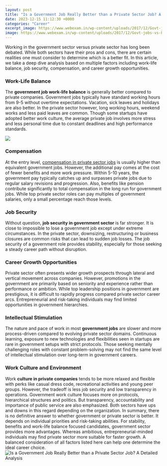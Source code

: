 ```yaml
---
layout: post
title: "Is a Government Job Really Better than a Private Sector Job? A Detailed Analysis"
date: 2023-12-15 11:12:30 +0000
categories: "Career"
excerpt_image: https://www.webexam.in/wp-content/uploads/2017/12/Govt-jobs-vs-Private-jobs.jpg
image: https://www.webexam.in/wp-content/uploads/2017/12/Govt-jobs-vs-Private-jobs.jpg
---
```


Working in the government sector versus private sector has long been debated. While both sectors have their pros and cons, there are certain realities one must consider to determine which is a better fit. In this article, we take a deep dive analysis based on multiple factors including work-life balance, job security, compensation, and career growth opportunities.
### Work-Life Balance
The **government job work-life balance** is generally better compared to private companies. Government jobs typically have standard working hours from 9-5 without overtime expectations. Vacation, sick leaves and holidays are also better. In the private sector however, long working hours, weekend works and less paid leaves are common. Though some startups have adopted better work culture, the average private job involves more stress and less personal time due to constant deadlines and high performance standards. 

![](https://blog.mentoria.com/wp-content/uploads/2022/09/Screenshot-2022-09-08-at-7.33.37-AM.png)
### Compensation
At the entry level, [compensation in private sector jobs](https://store.fi.io.vn/chihuahuas-autumn-fall-pumpkin-truck-mappe-thanksgiving324-chihuahua-dog) is usually higher than equivalent government jobs. However, the additional pay comes at the cost of fewer benefits and more work pressure. Within 5-10 years, the government pay typically catches up and surpasses private jobs due to regular salary revisions and progression. Also, benefits like pension contribute significantly to total compensation in the long run for government jobs. While top private sector roles can pay multiples of government salaries, only a small percentage reach those levels.
### Job Security
Without question, **job security in government sector** is far stronger. It is close to impossible to lose a government job except under extreme circumstances. In the private sector, downsizing, restructuring or business closures are common risks that can lead to sudden job losses. The job security of a government role provides stability, especially for those seeking a steady career path without disruption. 
### Career Growth Opportunities  
Private sector often presents wider growth prospects through lateral and vertical movement across companies. However, promotions in the government are primarily based on seniority and experience rather than performance or ambition. While top leadership positions in government are prestigious, it is difficult to rapidly progress compared private sector career arcs. Entrepreneurial and risk-taking individuals may find limited opportunities in government hierarchies.
### Intellectual Stimulation
The nature and pace of work in most **government jobs** are slower and more process-driven compared to evolving private sector domains. Continuous learning, exposure to new technologies and flexibilities seen in startups are rare in government setups with strict protocols. Those seeking mentally challenging roles with constant problem-solving may not find the same level of intellectual stimulation over long-term in government careers.
### Work Culture and Environment   
Work **culture in private companies** tends to be more relaxed and flexible with perks like casual dress code, recreational activities and young peer groups. However, the tradeoff is less job security and low transparency in operations. Government work culture focuses more on protocols, hierarchical structures and politics. But transparency, accountability and importance of public service are also emphasized. Both sectors have ups and downs in this regard depending on the organization.
In summary, there is no definitive answer to whether government or private sector is better. It depends on individual priorities and risk-taking abilities. For stability, benefits and work-life balance focused candidates, government sector provides more advantages. Whereas ambitious, entrepreneurial-minded individuals may find private sector more suitable for faster growth. A balanced consideration of all factors listed here can help one determine the ideal career choice.
![Is a Government Job Really Better than a Private Sector Job? A Detailed Analysis](https://www.webexam.in/wp-content/uploads/2017/12/Govt-jobs-vs-Private-jobs.jpg)